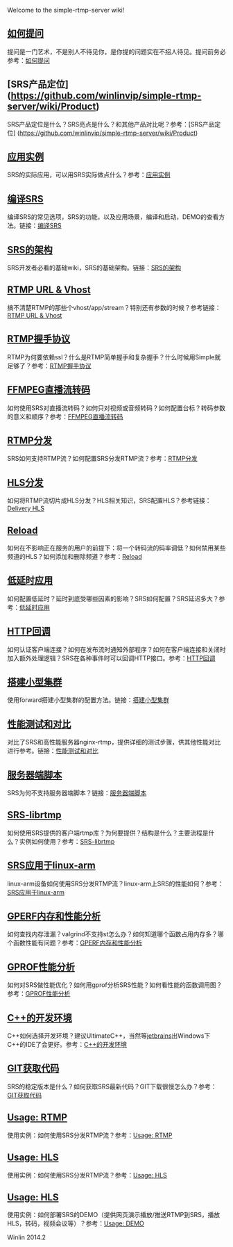Welcome to the simple-rtmp-server wiki!

## [如何提问](https://github.com/winlinvip/simple-rtmp-server/wiki/HowToAskQuestion)

提问是一门艺术，不是别人不待见你，是你提的问题实在不招人待见。提问前务必参考：[如何提问](https://github.com/winlinvip/simple-rtmp-server/wiki/HowToAskQuestion)

## [SRS产品定位] (https://github.com/winlinvip/simple-rtmp-server/wiki/Product)

SRS产品定位是什么？SRS亮点是什么？和其他产品对比呢？参考：[SRS产品定位] (https://github.com/winlinvip/simple-rtmp-server/wiki/Product)

## [应用实例](https://github.com/winlinvip/simple-rtmp-server/wiki/Sample)

SRS的实际应用，可以用SRS实际做点什么？参考：[应用实例](https://github.com/winlinvip/simple-rtmp-server/wiki/Sample)

## [编译SRS](https://github.com/winlinvip/simple-rtmp-server/wiki/Build)

编译SRS的常见选项，SRS的功能，以及应用场景，编译和启动，DEMO的查看方法。链接：[编译SRS](https://github.com/winlinvip/simple-rtmp-server/wiki/Build)

## [SRS的架构](https://github.com/winlinvip/simple-rtmp-server/wiki/Architecture)

SRS开发者必看的基础wiki，SRS的基础架构。链接：[SRS的架构](https://github.com/winlinvip/simple-rtmp-server/wiki/Architecture)

## [RTMP URL & Vhost](https://github.com/winlinvip/simple-rtmp-server/wiki/RtmpUrlVhost)

搞不清楚RTMP的那些个vhost/app/stream？特别还有参数的时候？参考链接：[RTMP URL & Vhost](https://github.com/winlinvip/simple-rtmp-server/wiki/RtmpUrlVhost)

## [RTMP握手协议](https://github.com/winlinvip/simple-rtmp-server/wiki/RTMPHandshake)

RTMP为何要依赖ssl？什么是RTMP简单握手和复杂握手？什么时候用Simple就足够了？参考：[RTMP握手协议](https://github.com/winlinvip/simple-rtmp-server/wiki/RTMPHandshake)

## [FFMPEG直播流转码](https://github.com/winlinvip/simple-rtmp-server/wiki/FFMPEG)

如何使用SRS对直播流转码？如何只对视频或音频转码？如何配置台标？转码参数的意义和顺序？参考：[FFMPEG直播流转码](https://github.com/winlinvip/simple-rtmp-server/wiki/FFMPEG)

## [RTMP分发](https://github.com/winlinvip/simple-rtmp-server/wiki/DeliveryRTMP)

SRS如何支持RTMP流？如何配置SRS分发RTMP流？参考：[RTMP分发](https://github.com/winlinvip/simple-rtmp-server/wiki/DeliveryRTMP)

## [HLS分发](https://github.com/winlinvip/simple-rtmp-server/wiki/DeliveryHLS)

如何将RTMP流切片成HLS分发？HLS相关知识，SRS配置HLS？参考链接：[Delivery HLS](https://github.com/winlinvip/simple-rtmp-server/wiki/DeliveryHLS)

## [Reload](https://github.com/winlinvip/simple-rtmp-server/wiki/Reload)

如何在不影响正在服务的用户的前提下：将一个转码流的码率调低？如何禁用某些频道的HLS？如何添加和删除频道？参考：[Reload](https://github.com/winlinvip/simple-rtmp-server/wiki/Reload)

## [低延时应用](https://github.com/winlinvip/simple-rtmp-server/wiki/LowLatency)

如何配置低延时？延时到底受哪些因素的影响？SRS如何配置？SRS延迟多大？参考：[低延时应用](https://github.com/winlinvip/simple-rtmp-server/wiki/LowLatency)

## [HTTP回调](https://github.com/winlinvip/simple-rtmp-server/wiki/HTTPCallback)

如何认证客户端连接？如何在发布流时通知外部程序？如何在客户端连接和关闭时加入额外处理逻辑？SRS在各种事件时可以回调HTTP接口。参考：[HTTP回调](https://github.com/winlinvip/simple-rtmp-server/wiki/HTTPCallback)

## [搭建小型集群](https://github.com/winlinvip/simple-rtmp-server/wiki/Cluster)

使用forward搭建小型集群的配置方法。链接：[搭建小型集群](https://github.com/winlinvip/simple-rtmp-server/wiki/Cluster)

## [性能测试和对比](https://github.com/winlinvip/simple-rtmp-server/wiki/Performance)

对比了SRS和高性能服务器nginx-rtmp，提供详细的测试步骤，供其他性能对比进行参考。链接：[性能测试和对比](https://github.com/winlinvip/simple-rtmp-server/wiki/Performance)

## [服务器端脚本](https://github.com/winlinvip/simple-rtmp-server/wiki/ServerSideScript)

SRS为何不支持服务器端脚本？链接：[服务器端脚本](https://github.com/winlinvip/simple-rtmp-server/wiki/ServerSideScript)

## [SRS-librtmp](https://github.com/winlinvip/simple-rtmp-server/wiki/SrsLibrtmp)

如何使用SRS提供的客户端rtmp库？为何要提供？结构是什么？主要流程是什么？实例如何使用？参考：[SRS-librtmp](https://github.com/winlinvip/simple-rtmp-server/wiki/SrsLibrtmp)

## [SRS应用于linux-arm](https://github.com/winlinvip/simple-rtmp-server/wiki/SrsLinuxArm)

linux-arm设备如何使用SRS分发RTMP流？linux-arm上SRS的性能如何？参考：[SRS应用于linux-arm](https://github.com/winlinvip/simple-rtmp-server/wiki/SrsLinuxArm)

## [GPERF内存和性能分析](https://github.com/winlinvip/simple-rtmp-server/wiki/GPERF)

如何查找内存泄漏？valgrind不支持st怎么办？如何知道哪个函数占用内存多？哪个函数性能有问题？参考：[GPERF内存和性能分析](https://github.com/winlinvip/simple-rtmp-server/wiki/GPERF)

## [GPROF性能分析](https://github.com/winlinvip/simple-rtmp-server/wiki/GPROF)

如何对SRS做性能优化？如何用gprof分析SRS性能？如何看性能的函数调用图？参考：[GPROF性能分析](https://github.com/winlinvip/simple-rtmp-server/wiki/GPROF)

## [C++的开发环境](https://github.com/winlinvip/simple-rtmp-server/wiki/IDE)

C++如何选择开发环境？建议UltimateC++，当然等[jetbrains](http://www.jetbrains.com/idea/)出Windows下C++的IDE了会更好。参考：[C++的开发环境](https://github.com/winlinvip/simple-rtmp-server/wiki/IDE)

## [GIT获取代码](https://github.com/winlinvip/simple-rtmp-server/wiki/Git)

SRS的稳定版本是什么？如何获取SRS最新代码？GIT下载很慢怎么办？参考：[GIT获取代码](https://github.com/winlinvip/simple-rtmp-server/wiki/Git)

## [Usage: RTMP](https://github.com/winlinvip/simple-rtmp-server/wiki/SampleRTMP)

使用实例：如何使用SRS分发RTMP流？参考：[Usage: RTMP](https://github.com/winlinvip/simple-rtmp-server/wiki/SampleRTMP)

## [Usage: HLS](https://github.com/winlinvip/simple-rtmp-server/wiki/SampleHLS)

使用实例：如何使用SRS分发RTMP流？参考：[Usage: HLS](https://github.com/winlinvip/simple-rtmp-server/wiki/SampleHLS)

## [Usage: HLS](https://github.com/winlinvip/simple-rtmp-server/wiki/SampleHLS)

使用实例：如何部署SRS的DEMO（提供网页演示播放/推送RTMP到SRS，播放HLS，转码，视频会议等）？参考：[Usage: DEMO](https://github.com/winlinvip/simple-rtmp-server/wiki/SampleDemo)

Winlin 2014.2